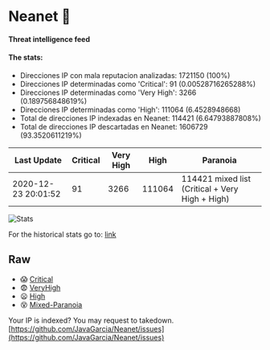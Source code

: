 # Neanet :hocho:
#### Threat intelligence feed
#### The stats:

- Direcciones IP con mala reputacion analizadas: 1721150 (100%)
- Direcciones IP determinadas como 'Critical':  91 (0.00528716265288%)
- Direcciones IP determinadas como 'Very High':  3266 (0.189756848619%)
- Direcciones IP determinadas como 'High':  111064 (6.4528948668)
- Total de direcciones IP indexadas en Neanet:  114421 (6.64793887808%)
- Total de direcciones IP descartadas en Neanet:  1606729 (93.3520611219%)

| Last Update | Critical | Very High | High | Paranoia |
| --- | --- | --- | --- | --- |
| 2020-12-23 20:01:52 | 91 | 3266 | 111064 | 114421 mixed list (Critical + Very High + High)|

![Stats](https://docs.google.com/spreadsheets/d/e/2PACX-1vSnaNMIXVabIpDJjufMlzH7poXnshF3mgd8Is1g9ytUEzVsP5my4Trn8f-xkoLLQ38xpL3HtmUexLo6/pubchart?oid=501124687&format=image)

For the historical stats go to: [link](/stats.csv)
## Raw
- :scream: [Critical](https://raw.githubusercontent.com/JavaGarcia/Neanet/master/blacklists/neanet_critical.txt)
- :fearful: [VeryHigh](https://raw.githubusercontent.com/JavaGarcia/Neanet/master/blacklists/neanet_veryHigh.txtt)
- :frowning: [High](https://raw.githubusercontent.com/JavaGarcia/Neanet/master/blacklists/neanet_high.txt)
- :dizzy_face: [Mixed-Paranoia](https://raw.githubusercontent.com/JavaGarcia/Neanet/master/blacklists/neanet_all.txt)


Your IP is indexed? You may request to takedown. [https://github.com/JavaGarcia/Neanet/issues](https://github.com/JavaGarcia/Neanet/issues)












































































































































































































































































































































































































































































































































































































































































































































































































































































































































































































































































































































































































































































































































































































































































































































































































































































































































































































































































































































































































































































































































































































































































































































































































































































































































































































































































































































































































































































































































































































































































































